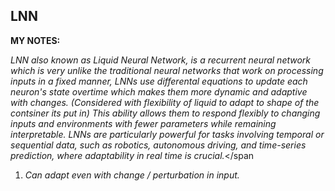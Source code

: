 **LNN**
--

**MY NOTES:**
<span style="color: pink;">

*LNN also known as Liquid Neural Network, is a recurrent neural network which is very unlike the traditional neural networks that work on processing inputs in a fixed manner, LNNs use differental equations to update each neuron's state overtime which makes them more dynamic and adaptive with changes. (Considered with flexibility of liquid to adapt to shape of the contsiner its put in) This ability allows them to respond flexibly to changing inputs and environments with fewer parameters while remaining interpretable.
LNNs are particularly powerful for tasks involving temporal or sequential data, such as robotics, autonomous driving, and time-series prediction, where adaptability in real time is crucial.*</span


1) *Can adapt even with change / perturbation in input.*
